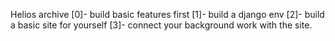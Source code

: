 Helios archive
[0]- build basic features first
[1]- build a django env
[2]- build a basic site for yourself
[3]- connect your background work with the site.